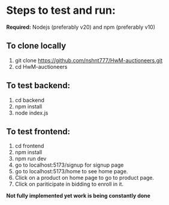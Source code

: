 # Steps to test and run:
**Required:** Nodejs (preferably v20) and npm (preferably v10)

## To clone locally
1. git clone https://github.com/nshnt777/HwM-auctioneers.git
2. cd HwM-auctioneers
   
## To test backend:
1. cd backend
2. npm install
3. node index.js

## To test frontend:
1. cd frontend
2. npm install
3. npm run dev
4. go to localhost:5173/signup for signup page
5. go to localhost:5173/home to see home page.
6. Click on a product on home page to go to product page.
7. Click on pariticipate in bidding to enroll in it.

**Not fully implemented yet work is being constantly done**